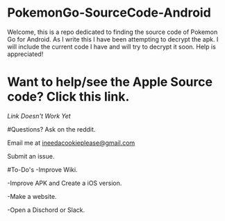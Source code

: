 # PokemonGo-SourceCode-Android

Welcome, this is a repo dedicated to finding the source code of Pokemon Go for Android.  As I write this I have been
attempting to decrypt the apk.  I will include the current code I have and will try to decrypt it soon.  Help is 
appreciated!

# Want to help/see the Apple Source code?  Click this link.
*Link Doesn't Work Yet*

#Questions?
Ask on the reddit.

Email me at ineedacookieplease@gmail.com  

Submit an issue.

#To-Do's
-Improve Wiki.

-Improve APK and Create a iOS version.

-Make a website.

-Open a Dischord or Slack.

